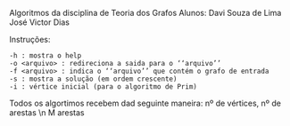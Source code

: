 Algoritmos da disciplina de Teoria dos Grafos
Alunos: Davi Souza de Lima 
        José Victor Dias

Instruções:

```
-h : mostra o help
-o <arquivo> : redireciona a saida para o ‘‘arquivo’’
-f <arquivo> : indica o ‘‘arquivo’’ que contém o grafo de entrada
-s : mostra a solução (em ordem crescente)
-i : vértice inicial (para o algoritmo de Prim)
```

Todos os algortimos recebem dad seguinte maneira:
    nº de vértices, nº de arestas \n
    M arestas
    


